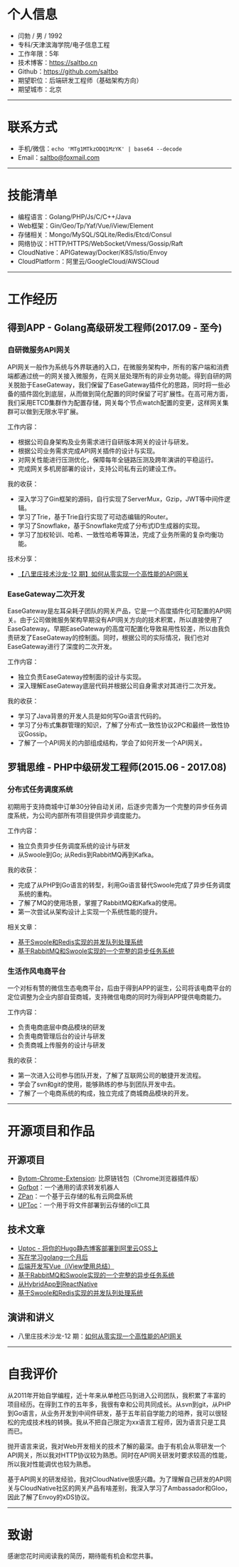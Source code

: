 # 个人信息

 - 闫勃 / 男 / 1992 
 - 专科/天津滨海学院/电子信息工程
 - 工作年限：5年
 - 技术博客：https://saltbo.cn
 - Github：https://github.com/saltbo
 - 期望职位：后端研发工程师（基础架构方向）
 - 期望城市：北京

---
# 联系方式

- 手机/微信：`echo 'MTg1MTkzODQ1MzYK' | base64 --decode`
- Email：saltbo@foxmail.com

---
# 技能清单

- 编程语言：Golang/PHP/Js/C/C++/Java
- Web框架：Gin/Geo/Tp/Yaf/Vue/iView/Element
- 存储相关：Mongo/MySQL/SQLite/Redis/Etcd/Consul
- 网络协议：HTTP/HTTPS/WebSocket/Vmess/Gossip/Raft
- CloudNative：APIGateway/Docker/K8S/Istio/Envoy
- CloudPlatform：阿里云/GoogleCloud/AWSCloud

---
# 工作经历

## 得到APP - Golang高级研发工程师(2017.09 - 至今)

### 自研微服务API网关

API网关一般作为系统与外界联通的入口，在微服务架构中，所有的客户端和消费端都通过统一的网关接入微服务，在网关层处理所有的非业务功能。得到自研的网关脱胎于EaseGateway，我们保留了EaseGateway插件化的思路，同时将一些必备的插件固化到底层，从而做到简化配置的同时保留了可扩展性。在高可用方面，我们采用ETCD集群作为配置存储，网关每个节点watch配置的变更，这样网关集群可以做到无限水平扩展。

工作内容： 
- 根据公司自身架构及业务需求进行自研版本网关的设计与研发。
- 根据公司业务需求完成API网关插件的设计与实现。
- 对网关性能进行压测优化，保障每年全链路压测及跨年演讲的平稳运行。
- 完成网关多机房部署的设计，支持公司私有云的建设工作。

我的收获：
- 深入学习了Gin框架的源码，自行实现了ServerMux，Gzip，JWT等中间件逻辑。
- 学习了Trie，基于Trie自行实现了可动态编辑的Router。
- 学习了Snowflake，基于Snowflake完成了分布式ID生成器的实现。
- 学习了加权轮训、哈希、一致性哈希等算法，完成了业务所需的复杂均衡功能。

技术分享：
- [【八里庄技术沙龙-12 期】如何从零实现一个高性能的API网关](https://blog.luojilab.com/2019/08/14/dd-technical/ddgw/)


### EaseGateway二次开发

EaseGateway是左耳朵耗子团队的网关产品，它是一个高度插件化可配置的API网关。由于公司做微服务架构早期没有API网关方向的技术积累，所以直接使用了EaseGateway。早期EaseGateway的高度可配置化导致易用性较差，所以由我负责研发了EaseGateway的控制面。同时，根据公司的实际情况，我们也对EaseGateway进行了深度的二次开发。

工作内容： 
- 独立负责EaseGateway控制面的设计与实现。
- 深入理解EaseGateway底层代码并根据公司自身需求对其进行二次开发。

我的收获：
- 学习了Java背景的开发人员是如何写Go语言代码的。
- 学习了分布式集群管理的知识，了解了分布式一致性协议2PC和最终一致性协议Gossip。
- 了解了一个API网关的内部组成结构，学会了如何开发一个API网关。


## 罗辑思维 - PHP中级研发工程师(2015.06 - 2017.08)

### 分布式任务调度系统

初期用于支持商城中订单30分钟自动关闭，后逐步完善为一个完整的异步任务调度系统，为公司内部所有项目提供异步调度能力。

工作内容： 
- 独立负责异步任务调度系统的设计与研发
- 从Swoole到Go; 从Redis到RabbitMQ再到Kafka。

我的收获：
- 完成了从PHP到Go语言的转型，利用Go语言替代Swoole完成了异步任务调度系统的重构。
- 了解了MQ的使用场景，掌握了RabbitMQ和Kafka的使用。
- 第一次尝试从架构设计上实现一个系统性能的提升。

相关文章：
- [基于Swoole和Redis实现的并发队列处理系统](https://www.jianshu.com/p/54ffd360454f)
- [基于RabbitMQ和Swoole实现的一个完整的异步任务系统](https://www.jianshu.com/p/91873a500296)

### 生活作风电商平台

一个对标有赞的微信生态电商平台，后由于得到APP的诞生，公司将该电商平台的定位调整为企业内部自营商城，支持微信电商的同时为得到APP提供电商能力。

工作内容： 
- 负责电商底层中商品模块的研发
- 负责电商管理后台的设计与研发
- 负责商城上传服务的设计与研发

我的收获：
- 第一次进入公司参与团队开发，了解了互联网公司的敏捷开发流程。
- 学会了svn和git的使用，能够熟练的参与到团队开发中去。
- 了解了一个电商系统的构成，独立完成了商城商品模块的开发。

---
# 开源项目和作品

## 开源项目
 - [Bytom-Chrome-Extension](https://github.com/Bytom-Community/Bytom-Chrome-Extension):  比原链钱包（Chrome浏览器插件版）
 - [Gofbot](https://github.com/saltbo/gofbot)：一个通用的请求转发机器人
 - [ZPan](http://github.com/saltbo/zpan)：一个基于云存储的私有云网盘系统
 - [UPToc](http://github.com/saltbo/uptoc)：一个用于将文件部署到云存储的cli工具

## 技术文章
- [Uptoc - 将你的Hugo静态博客部署到阿里云OSS上](http://saltbo.cn/post/hugo-uptoc-oss.html)
- [写在学习golang一个月后](https://www.jianshu.com/p/85cff688d02b)
- [后端开发写Vue（iView使用总结）](https://www.jianshu.com/p/816a77997b25)
- [基于RabbitMQ和Swoole实现的一个完整的异步任务系统](https://www.jianshu.com/p/91873a500296)
- [从HybridApp到ReactNative](https://www.jianshu.com/p/04593766df5e)
- [基于Swoole和Redis实现的并发队列处理系统](https://www.jianshu.com/p/54ffd360454f)

## 演讲和讲义
 - 八里庄技术沙龙-12 期：[如何从零实现一个高性能的API网关](https://blog.luojilab.com/2019/08/14/dd-technical/ddgw/)

---
# 自我评价

从2011年开始自学编程，近十年来从单枪匹马到进入公司团队，我积累了丰富的项目经历。在得到工作的五年多，我很有幸和公司共同成长。从svn到git，从PHP到Go语言，从业务开发到中间件研发，基于五年前自学能力的培养，我可以很轻松的完成技术栈的转换。我从不把自己限定为xx语言工程师，因为语言只是工具而已。

抛开语言来说，我对Web开发相关的技术了解的最深。由于有机会从零研发一个API网关，所以我对HTTP协议较为熟悉。同时在API网关研发时要求较高的性能，所以我对性能调优也较为熟悉。

基于API网关的研发经验，我对CloudNative很感兴趣。为了理解自己研发的API网关与CloudNative社区的网关产品有啥差别，我深入学习了Ambassador和Gloo，因此了解了Envoy的xDS协议。

---
# 致谢

感谢您花时间阅读我的简历，期待能有机会和您共事。
